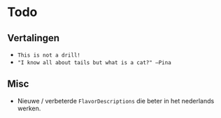# Todo

## Vertalingen

- `This is not a drill!`
- `"I know all about tails but what is a cat?" —Pina`

## Misc

- Nieuwe / verbeterde `FlavorDescriptions` die beter in het nederlands werken.
